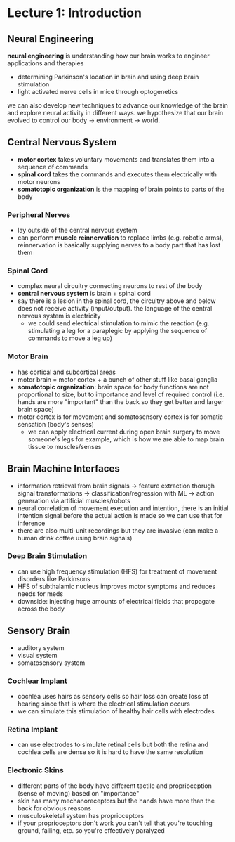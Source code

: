 # Lecture 1: Introduction

## Neural Engineering
**neural engineering** is understanding how our brain works to engineer applications and therapies
- determining Parkinson's location in brain and using deep brain stimulation
- light activated nerve cells in mice through optogenetics  

we can also develop new techniques to advance our knowledge of the brain and explore neural activity in different ways. we hypothesize that our brain evolved to control our body -> environment -> world.

## Central Nervous System
- **motor cortex** takes voluntary movements and translates them into a sequence of commands
- **spinal cord** takes the commands and executes them electrically with motor neurons
- **somatotopic organization** is the mapping of brain points to parts of the body

### Peripheral Nerves
- lay outside of the central nervous system
- can perform **muscle reinnervation** to replace limbs (e.g. robotic arms), reinnervation is basically supplying nerves to a body part that has lost them

### Spinal Cord
- complex neural circuitry connecting neurons to rest of the body
- **central nervous system** is brain + spinal cord
- say there is a lesion in the spinal cord, the circuitry above and below does not receive activity (input/output). the language of the central nervous system is electricity
	- we could send electrical stimulation to mimic the reaction (e.g. stimulating a leg for a paraplegic by applying the sequence of commands to move a leg up)

### Motor Brain
- has cortical and subcortical areas
- motor brain = motor cortex + a bunch of other stuff like basal ganglia
- **somatotopic organization**: brain space for body functions are not proportional to size, but to importance and level of required control (i.e. hands are more "important" than the back so they get better and larger brain space)
- motor cortex is for movement and somatosensory cortex is for somatic sensation (body's senses)
	- we can apply electrical current during open brain surgery to move someone's legs for example, which is how we are able to map brain tissue to muscles/senses

## Brain Machine Interfaces
- information retrieval from brain signals -> feature extraction thorugh signal transformations -> classification/regression with ML -> action generation via artificial muscles/robots
- neural correlation of movement execution and intention, there is an initial intention signal before the actual action is made so we can use that for inference
- there are also multi-unit recordings but they are invasive (can make a human drink coffee using brain signals)

### Deep Brain Stimulation
- can use high frequency stimulation (HFS) for treatment of movement disorders like Parkinsons
- HFS of subthalamic nucleus improves motor symptoms and reduces needs for meds
- downside: injecting huge amounts of electrical fields that propagate across the body

## Sensory Brain
- auditory system
- visual system
- somatosensory system

### Cochlear Implant
- cochlea uses hairs as sensory cells so hair loss can create loss of hearing since that is where the electrical stimulation occurs
- we can simulate this stimulation of healthy hair cells with electrodes

### Retina Implant
- can use electrodes to simulate retinal cells but both the retina and cochlea cells are dense so it is hard to have the same resolution

### Electronic Skins
- different parts of the body have different tactile and proprioception (sense of moving) based on "importance"
- skin has many mechanoreceptors but the hands have more than the back for obvious reasons
- musculoskeletal system has proprioceptors
- if your proprioceptors don't work you can't tell that you're touching ground, falling, etc. so you're effectively paralyzed

